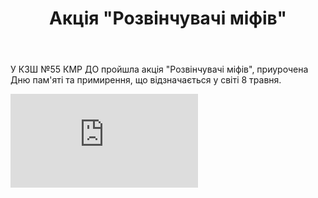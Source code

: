 ﻿---
title: Акція "Розвінчувачі міфів"
---

У КЗШ №55 КМР ДО пройшла акція "Розвінчувачі міфів", приурочена Дню пам'яті та примирення, що відзначається у світі 8 травня.

<embed src="https://www.slideshare.net/slideshow/embed_code/key/jmOgR5caculBkQ?hostedIn=slideshare&page=upload"></embed>